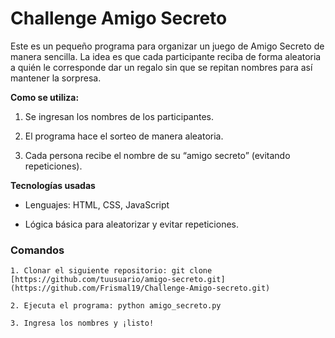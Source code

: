 # Challenge Amigo Secreto

<p>
Este es un pequeño programa para organizar un juego de Amigo Secreto de manera sencilla.
La idea es que cada participante reciba de forma aleatoria a quién le corresponde dar un regalo sin que se repitan nombres para así mantener la sorpresa.
</p>

**Como se utiliza:**
<P>

  
1. Se ingresan los nombres de los participantes.

2. El programa hace el sorteo de manera aleatoria.

3. Cada persona recibe el nombre de su “amigo secreto” (evitando repeticiones).
   
</P>

**Tecnologías usadas**
<p>
  
- Lenguajes: HTML, CSS, JavaScript
  
- Lógica básica para aleatorizar y evitar repeticiones.
</p>


### Comandos

```
1. Clonar el siguiente repositorio: git clone [https://github.com/tuusuario/amigo-secreto.git](https://github.com/Frismal19/Challenge-Amigo-secreto.git)

2. Ejecuta el programa: python amigo_secreto.py

3. Ingresa los nombres y ¡listo!
```

